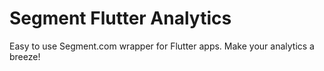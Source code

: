# Segment Flutter Analytics

Easy to use Segment.com wrapper for Flutter apps. Make your analytics a breeze!
